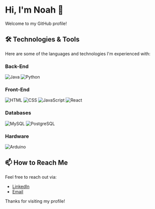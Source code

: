 # Hi, I'm Noah 👋

Welcome to my GitHub profile!

## 🛠️ Technologies & Tools

Here are some of the languages and technologies I'm experienced with:

### Back-End
![Java](https://img.shields.io/badge/-Java-007396?style=flat&logo=java&logoColor=white) 
![Python](https://img.shields.io/badge/-Python-3776AB?style=flat&logo=python&logoColor=white) 

### Front-End
![HTML](https://img.shields.io/badge/-HTML5-E34F26?style=flat&logo=html5&logoColor=white) 
![CSS](https://img.shields.io/badge/-CSS3-1572B6?style=flat&logo=css3&logoColor=white) 
![JavaScript](https://img.shields.io/badge/-JavaScript-F7DF1E?style=flat&logo=javascript&logoColor=black) 
![React](https://img.shields.io/badge/-React-61DAFB?style=flat&logo=react&logoColor=black) 

### Databases
![MySQL](https://img.shields.io/badge/-MySQL-4479A1?style=flat&logo=mysql&logoColor=white) 
![PostgreSQL](https://img.shields.io/badge/-PostgreSQL-336791?style=flat&logo=postgresql&logoColor=white)

### Hardware
![Arduino](https://img.shields.io/badge/-Arduino-00979D?style=flat&logo=arduino&logoColor=white)

## 📫 How to Reach Me
Feel free to reach out via:
- [LinkedIn](https://www.linkedin.com/in/noahguerin/)
- [Email](mailto:noahguerin3@outlook.com)

Thanks for visiting my profile!
